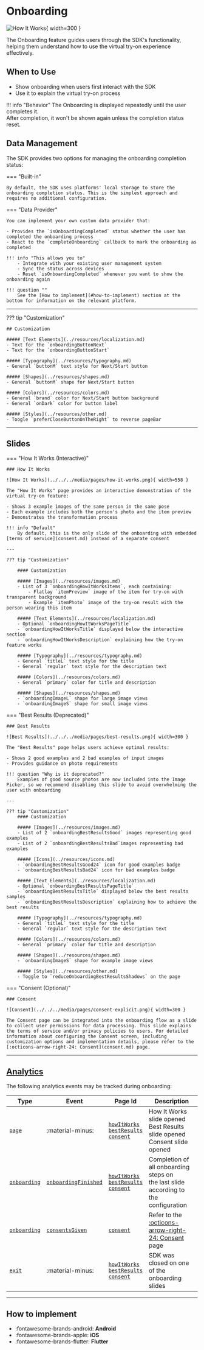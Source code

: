 # Onboarding

![How It Works](../../../media/pages/how-it-works-1.png){ width=300 }

The Onboarding feature guides users through the SDK's functionality, helping them understand how to use the virtual try-on experience effectively.

## When to Use

- Show onboarding when users first interact with the SDK
- Use it to explain the virtual try-on process

!!! info "Behavior"
    The Onboarding is displayed repeatedly until the user completes it.<br>
    After completion, it won't be shown again unless the completion status reset.

## Data Management

The SDK provides two options for managing the onboarding completion status:

=== "Built-in"

    By default, the SDK uses platforms' local storage to store the onboarding completion status. This is the simplest approach and requires no additional configuration.

=== "Data Provider"

    You can implement your own custom data provider that:

    - Provides the `isOnboardingCompleted` status whether the user has completed the onboarding process
    - React to the `completeOnboarding` callback to mark the onboarding as completed

    !!! info "This allows you to"
        - Integrate with your existing user management system
        - Sync the status across devices
        - Reset `isOnboardingCompleted` whenever you want to show the onboarding again

    !!! question ""
        See the [How to implement](#how-to-implement) section at the bottom for information on the relevant platform.

---

??? tip "Customization"

    ## Customization

    ##### [Text Elements](../resources/localization.md)
    - Text for the `onboardingButtonNext`
    - Text for the `onboardingButtonStart`

    ##### [Typography](../resources/typography.md)
    - General `buttonM` text style for Next/Start button

    ##### [Shapes](../resources/shapes.md)
    - General `buttonM` shape for Next/Start button

    ##### [Colors](../resources/colors.md)
    - General `brand` color for Next/Start button background
    - General `onDark` color for button label
    
    ##### [Styles](../resources/other.md)
    - Toogle `preferCloseButtonOnTheRight` to reverse pageBar

---

## Slides

=== "How It Works (Interactive)"

    ### How It Works

    ![How It Works](../../../media/pages/how-it-works.png){ width=558 }

    The "How It Works" page provides an interactive demonstration of the virtual try-on feature:

    - Shows 3 example images of the same person in the same pose
    - Each example includes both the person's photo and the item preview
    - Demonstrates the transformation process

    !!! info "Default"
        By default, this is the only slide of the onboarding with embedded [terms of service](consent.md) instead of a separate consent
    
    ---

    ??? tip "Customization"

        #### Customization

        ##### [Images](../resources/images.md)
        - List of 3 `onboardingHowItWorksItems`, each containing:
            - Flatlay `itemPreview` image of the item for try-on with transparent background
            - Example `itemPhoto` image of the try-on result with the person wearing this item

        ##### [Text Elements](../resources/localization.md)
        - Optional `onboardingHowItWorksPageTitle`
        - `onboardingHowItWorksTitle` displayed below the interactive section
        - `onboardingHowItWorksDescription` explaining how the try-on feature works

        ##### [Typography](../resources/typography.md)
        - General `titleL` text style for the title
        - General `regular` text style for the description text

        ##### [Colors](../resources/colors.md)
        - General `primary` color for title and description

        ##### [Shapes](../resources/shapes.md)
        - `onboardingImageL` shape for large image views
        - `onboardingImageS` shape for small image views


=== "Best Results (Deprecated)"

    ### Best Results

    ![Best Results](../../../media/pages/best-results.png){ width=300 }

    The "Best Results" page helps users achieve optimal results:

    - Shows 2 good examples and 2 bad examples of input images
    - Provides guidance on photo requirements

    !!! question "Why is it deprecated?"
        Examples of good source photos are now included into the Image Picker, so we recommend disabling this slide to avoid overwhelming the user with onboarding

    ---

    ??? tip "Customization"
        #### Customization

        ##### [Images](../resources/images.md)
        - List of 2 `onboardingBestResultsGood` images representing good examples
        - List of 2 `onboardingBestResultsBad`images representing bad examples

        ##### [Icons](../resources/icons.md)
        - `onboardingBestResultsGood24` icon for good examples badge
        - `onboardingBestResultsBad24` icon for bad examples badge

        ##### [Text Elements](../resources/localization.md)
        - Optional `onboardingBestResultsPageTitle`
        - `onboardingBestResultsTitle` displayed below the best results samples
        - `onboardingBestResultsDescription` explaining how to achieve the best results

        ##### [Typography](../resources/typography.md)
        - General `titleL` text style for the title
        - General `regular` text style for the description text

        ##### [Colors](../resources/colors.md)
        - General `primary` color for title and description

        ##### [Shapes](../resources/shapes.md)
        - `onboardingImageS` shape for example image views

        ##### [Styles](../resources/other.md)
        - Toggle to `reduceOnboardingBestResultsShadows` on the page

=== "Consent (Optional)"

    ### Consent

    ![Consent](../../../media/pages/consent-explicit.png){ width=300 }

    The Consent page can be integrated into the onboarding flow as a slide to collect user permissions for data processing. This slide explains the terms of service and/or privacy policies to users. For detailed information about configuring the Consent screen, including customization options and implementation details, please refer to the [:octicons-arrow-right-24: Consent](consent.md) page.

---

## [Analytics](../analytics/analytics.md)

The following analytics events may be tracked during onboarding:

| Type | Event | Page Id | Description |
|------|-------|---------|-------------|
| [`page`](../analytics/analytics.md#event-categories) | :material-minus: | [`howItWorks`](../analytics/analytics.md#page-identifiers)<br>[`bestResults`](../analytics/analytics.md#page-identifiers)<br>[`consent`](../analytics/analytics.md#page-identifiers) | How It Works slide opened<br>Best Results slide opened<br>Consent slide opened |
| [`onboarding`](../analytics/analytics.md#event-categories) | [`onboardingFinished`](../analytics/analytics.md#onboarding-events) | [`howItWorks`](../analytics/analytics.md#page-identifiers)<br>[`bestResults`](../analytics/analytics.md#page-identifiers)<br>[`consent`](../analytics/analytics.md#page-identifiers) | Completion of all onboarding steps on<br>the last slide according to the configuration |
| [`onboarding`](../analytics/analytics.md#event-categories) | [`consentsGiven`](../analytics/analytics.md#onboarding-events) | [`consent`](../analytics/analytics.md#page-identifiers) | Refer to the [:octicons-arrow-right-24: Consent](consent.md) page |
| [`exit`](../analytics/analytics.md#event-categories) | :material-minus: | [`howItWorks`](../analytics/analytics.md#page-identifiers)<br>[`bestResults`](../analytics/analytics.md#page-identifiers)<br>[`consent`](../analytics/analytics.md#page-identifiers) | SDK was closed on one of the onboarding slides |

---

## How to implement

<div class="grid cards" markdown>

- :fontawesome-brands-android: __Android__
- :fontawesome-brands-apple: __iOS__
- :fontawesome-brands-flutter: __Flutter__

</div>
